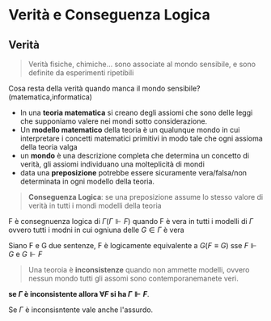 # Verità e Conseguenza Logica

## Verità

> Verità fisiche, chimiche... sono associate al mondo sensibile, e sono definite da esperimenti ripetibili

Cosa resta della verità quando manca il mondo sensibile?(matematica,informatica)

- In una **teoria matematica** si creano degli assiomi che sono delle leggi che supponiamo valere nei mondi sotto considerazione.
- Un **modello matematico** della teoria è un qualunque mondo in cui interpretare i concetti matematici primitivi in modo tale che ogni assioma della teoria valga
- un **mondo** è una descrizione completa che determina un concetto di verità, gli assiomi individuano una molteplicità di mondi
- data una **preposizione** potrebbe essere sicuramente vera/falsa/non determinata in ogni modello della teoria.

> **Conseguenza Logica**: se una preposizione assume lo stesso valore di verità in tutti i mondi modelli della teoria


F è consegnuenza logica  di $\Gamma (\Gamma \Vdash F)$ quando F è vera in tutti i modelli di $\Gamma$ ovvero tutti i modni in cui ogniuna delle $G \in \Gamma$ è vera

Siano F e G due sentenze, F è logicamente equivalente a $G (F \equiv G)$ sse $F \Vdash G \mbox{ e } G \Vdash F$



> Una teoroia è **inconsistenze** quando non ammette modelli, ovvero nessun mondo tutti gli assomi sono contemporanemanete veri.


**se $\Gamma$ è inconsistente allora $\forall F$ si ha $\Gamma \Vdash F$**.

Se $\Gamma$ è inconsisntente vale anche l'assurdo.